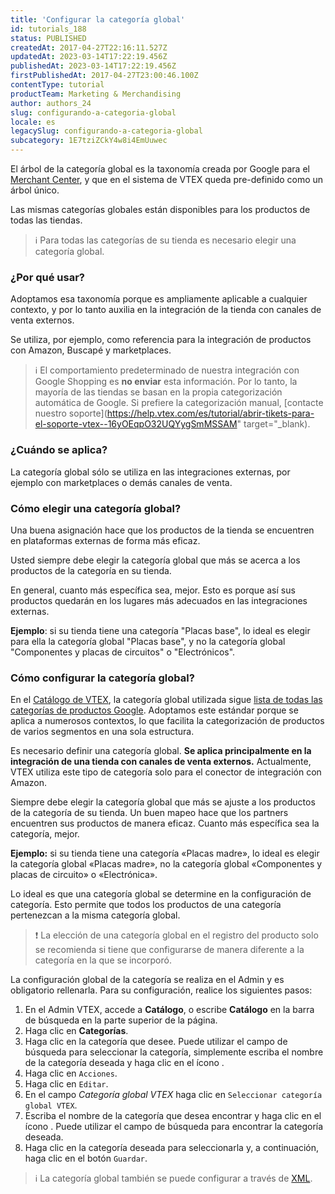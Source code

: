 ```yaml
---
title: 'Configurar la categoría global'
id: tutorials_188
status: PUBLISHED
createdAt: 2017-04-27T22:16:11.527Z
updatedAt: 2023-03-14T17:22:19.456Z
publishedAt: 2023-03-14T17:22:19.456Z
firstPublishedAt: 2017-04-27T23:00:46.100Z
contentType: tutorial
productTeam: Marketing & Merchandising
author: authors_24
slug: configurando-a-categoria-global
locale: es
legacySlug: configurando-a-categoria-global
subcategory: 1E7tziZCkY4w8i4EmUuwec
---
```


El árbol de la categoría global es la taxonomía creada por Google para el [Merchant Center](https://support.google.com/merchants/answer/6324436), y que en el sistema de VTEX queda pre-definido como un árbol único.

Las mismas categorías globales están disponibles para los productos de todas las tiendas.

>ℹ️ Para todas las categorías de su tienda es necesario elegir una categoría global.

### ¿Por qué usar?

Adoptamos esa taxonomía porque es ampliamente aplicable a cualquier contexto, y por lo tanto auxilia en la integración de la tienda con canales de venta externos.

Se utiliza, por ejemplo, como referencia para la integración de productos con Amazon, Buscapé y marketplaces.

>ℹ️ El comportamiento predeterminado de nuestra integración con Google Shopping es **no enviar** esta información. Por lo tanto, la mayoría de las tiendas se basan en la propia categorización automática de Google. Si prefiere la categorización manual, [contacte nuestro soporte](https://help.vtex.com/es/tutorial/abrir-tikets-para-el-soporte-vtex--16yOEqpO32UQYygSmMSSAM" target="_blank).

### ¿Cuándo se aplica?

La categoría global sólo se utiliza en las integraciones externas, por ejemplo con marketplaces o demás canales de venta.

### Cómo elegir una categoría global?

Una buena asignación hace que los productos de la tienda se encuentren en plataformas externas de forma más eficaz.

Usted siempre debe elegir la categoría global que más se acerca a los productos de la categoría en su tienda.

En general, cuanto más específica sea, mejor. Esto es porque así sus productos quedarán en los lugares más adecuados en las integraciones externas.

__Ejemplo__: si su tienda tiene una categoría "Placas base", lo ideal es elegir para ella la categoría global "Placas base", y no la categoría global "Componentes y placas de circuitos" o "Electrónicos".

### Cómo configurar la categoría global?

En el [Catálogo de VTEX](https://help.vtex.com/es/tracks/catalogo-101--5AF0XfnjfWeopIFBgs3LIQ), la categoría global utilizada sigue [lista de todas las categorías de productos Google](https://support.google.com/merchants/answer/6324436?hl=es). Adoptamos este estándar porque se aplica a numerosos contextos, lo que facilita la categorización de productos de varios segmentos en una sola estructura.

Es necesario definir una categoría global. **Se aplica principalmente en la integración de una tienda con canales de venta externos.** Actualmente, VTEX utiliza este tipo de categoría solo para el conector de integración con Amazon.

Siempre debe elegir la categoría global que más se ajuste a los productos de la categoría de su tienda. Un buen mapeo hace que los partners encuentren sus productos de manera eficaz. Cuanto más específica sea la categoría, mejor.

**Ejemplo:** si su tienda tiene una categoría «Placas madre», lo ideal es elegir la categoría global «Placas madre», no la categoría global «Componentes y placas de circuito» o «Electrónica».

Lo ideal es que una categoría global se determine en la configuración de categoría. Esto permite que todos los productos de una categoría pertenezcan a la misma categoría global.

>❗ La elección de una categoría global en el registro del producto solo se recomienda si tiene que configurarse de manera diferente a la categoría en la que se incorporó.

La configuración global de la categoría se realiza en el Admin y es obligatorio rellenarla. Para su configuración, realice los siguientes pasos:

1. En el Admin VTEX, accede a __Catálogo__, o escribe __Catálogo__ en la barra de búsqueda en la parte superior de la página.
2. Haga clic en __Categorías__.  
3. Haga clic en la categoría que desee. Puede utilizar el campo de búsqueda para seleccionar la categoría, simplemente escriba el nombre de la categoría deseada y haga clic en el ícono <i class="fas fa-search"></i>.
4. Haga clic en `Acciones`. 
5. Haga clic en `Editar`. 
6. En el campo _Categoría global VTEX_ haga clic en `Seleccionar categoría global VTEX`. 
7. Escriba el nombre de la categoría que desea encontrar y haga clic en el ícono <i class="fas fa-search"></i>. Puede utilizar el campo de búsqueda para encontrar la categoría deseada. 
8. Haga clic en la categoría deseada para seleccionarla y, a continuación, haga clic en el botón `Guardar`. 

>ℹ️ La categoría global también se puede configurar a través de [XML](https://help.vtex.com/es/tutorial/configuring-xml--tutorials_242).
